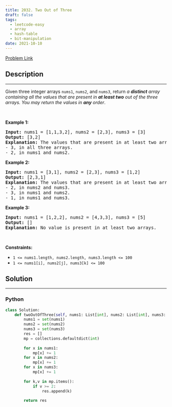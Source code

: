 ```yaml
---
title: 2032. Two Out of Three
draft: false
tags: 
  - leetcode-easy
  - array
  - hash-table
  - bit-manipulation
date: 2021-10-10
---
```


[Problem Link](https://leetcode.com/problems/two-out-of-three/)

## Description

---
Given three integer arrays <code>nums1</code>, <code>nums2</code>, and <code>nums3</code>, return <em>a <strong>distinct</strong> array containing all the values that are present in <strong>at least two</strong> out of the three arrays. You may return the values in <strong>any</strong> order</em>.
<p>&nbsp;</p>
<p><strong class="example">Example 1:</strong></p>

<pre>
<strong>Input:</strong> nums1 = [1,1,3,2], nums2 = [2,3], nums3 = [3]
<strong>Output:</strong> [3,2]
<strong>Explanation:</strong> The values that are present in at least two arrays are:
- 3, in all three arrays.
- 2, in nums1 and nums2.
</pre>

<p><strong class="example">Example 2:</strong></p>

<pre>
<strong>Input:</strong> nums1 = [3,1], nums2 = [2,3], nums3 = [1,2]
<strong>Output:</strong> [2,3,1]
<strong>Explanation:</strong> The values that are present in at least two arrays are:
- 2, in nums2 and nums3.
- 3, in nums1 and nums2.
- 1, in nums1 and nums3.
</pre>

<p><strong class="example">Example 3:</strong></p>

<pre>
<strong>Input:</strong> nums1 = [1,2,2], nums2 = [4,3,3], nums3 = [5]
<strong>Output:</strong> []
<strong>Explanation:</strong> No value is present in at least two arrays.
</pre>

<p>&nbsp;</p>
<p><strong>Constraints:</strong></p>

<ul>
	<li><code>1 &lt;= nums1.length, nums2.length, nums3.length &lt;= 100</code></li>
	<li><code>1 &lt;= nums1[i], nums2[j], nums3[k] &lt;= 100</code></li>
</ul>


## Solution

---
### Python
``` py title='two-out-of-three'
class Solution:
    def twoOutOfThree(self, nums1: List[int], nums2: List[int], nums3: List[int]) -> List[int]:
        nums1 = set(nums1)
        nums2 = set(nums2)
        nums3 = set(nums3)
        res = []
        mp = collections.defaultdict(int)
        
        for x in nums1:
            mp[x] += 1
        for x in nums2:
            mp[x] += 1
        for x in nums3:
            mp[x] += 1
            
        for k,v in mp.items():
            if v >= 2:
                res.append(k)
        
        return res
```

